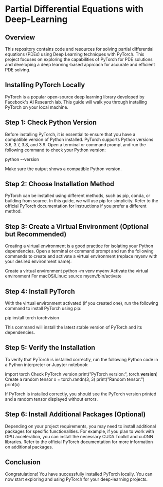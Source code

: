 # Partial Differential Equations with Deep-Learning

## Overview

This repository contains code and resources for solving partial differential equations (PDEs) using Deep Learning techniques with PyTorch. This project focuses on exploring the capabilities of PyTorch for PDE solutions and developing a deep learning-based approach for accurate and efficient PDE solving.

## Installing PyTorch Locally

PyTorch is a popular open-source deep learning library developed by Facebook's AI Research lab. This guide will walk you through installing PyTorch on your local machine.

## Step 1: Check Python Version

Before installing PyTorch, it is essential to ensure that you have a compatible version of Python installed. PyTorch supports Python versions 3.6, 3.7, 3.8, and 3.9. Open a terminal or command prompt and run the following command to check your Python version:

python --version

Make sure the output shows a compatible Python version.

## Step 2: Choose Installation Method

PyTorch can be installed using different methods, such as pip, conda, or building from source. In this guide, we will use pip for simplicity. Refer to the official PyTorch documentation for instructions if you prefer a different method.

## Step 3: Create a Virtual Environment (Optional but Recommended)

Creating a virtual environment is a good practice for isolating your Python dependencies. Open a terminal or command prompt and run the following commands to create and activate a virtual environment (replace myenv with your desired environment name):

Create a virtual environment
python -m venv myenv
Activate the virtual environment
For macOS/Linux:
source myenv/bin/activate

## Step 4: Install PyTorch

With the virtual environment activated (if you created one), run the following command to install PyTorch using pip:

pip install torch torchvision

This command will install the latest stable version of PyTorch and its dependencies.

## Step 5: Verify the Installation

To verify that PyTorch is installed correctly, run the following Python code in a Python interpreter or Jupyter notebook:

import torch
Check PyTorch version
print("PyTorch version:", torch.__version__)
Create a random tensor
x = torch.randn(3, 3)
print("Random tensor:")
print(x)

If PyTorch is installed correctly, you should see the PyTorch version printed and a random tensor displayed without errors.

## Step 6: Install Additional Packages (Optional)

Depending on your project requirements, you may need to install additional packages for specific functionalities. For example, if you plan to work with GPU acceleration, you can install the necessary CUDA Toolkit and cuDNN libraries. Refer to the official PyTorch documentation for more information on additional packages.

## Conclusion

Congratulations! You have successfully installed PyTorch locally. You can now start exploring and using PyTorch for your deep-learning projects.
